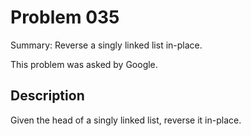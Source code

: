 # Problem 035  
Summary: Reverse a singly linked list in-place.

This problem was asked by Google.

## Description  
Given the head of a singly linked list, reverse it in-place.
